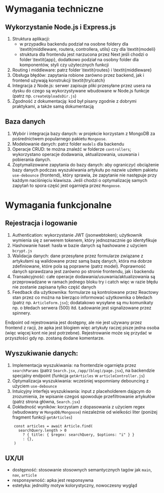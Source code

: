 # Wymagania techniczne
## Wykorzystanie Node.js i Express.js
1. Struktura aplikacji:
    - w przypadku backendu podział na osobne foldery dla \textit{middleware, routera, controllera, utils} czy dla \textit{modeli}
    - struktura dla frontendu jest narzucona przez Next jeśli chodzi o folder \textit{app}, dodatkowo podział na osobny folder dla komponentów, styli czy użytecznych funkcji
2. Routing i middleware: patrz folder \textit{routes} i \textit{middleware}
3. Obsługa błędów: zapytania robione zarówno przez backend, jak i frontend używają konstrukcji \textit{try/catch}
4. Integracja z Node.js: serwer zapisuje pliki przesyłane przez usera na dysku do czego są wykorzystywane wbudowane w Node.js funkcje (patrz np. `createUploadsDir.js`)
5. Zgodność z dokumentacją: kod był pisany zgodnie z dobrymi praktykami, a także samą dokumentacją

## Baza danych
1. Wybór i integracja bazy danych: w projekcie korzystam z MongoDB za pośrednictwem popularnego pakietu `Mongoose`.
2. Modelowanie danych: patrz folder `models` dla backendu
3. Operacje CRUD: te można znaleźć w folderze `controllers`; wykorzystano operacje dodawania, aktualizowania, usuwania i pobierania danych.
4. Zoptymalizowane zapytania do bazy danych: aby ograniczyć obciążenie bazy danych podczas wyszukiwania artykułu po nazwie użełem pakietu `use-debounce` (frontend), 
który sprawia, że zapytanie nie następuje przy każdym naciśnięciu klawisza. Jeśli chodzi o optymalizację samych zapytań to spora część jest ogarnięta przez `Mongoose`.


# Wymagania funkcjonalne
## Rejestracja i logowanie
1. Authentication: wykorzystanie JWT (jsonwebtoken); użytkownik wymienia się z serwerem tokenem, który jednoznacznie go identyfikuje
2. Hashowanie haseł: hasła w bazie danych są hashowane z użyciem `bcrypt.js`
3. Walidacja danych: dane przesyłane przez formularze związane z artykułami są walidowane przez samą bazę danych, która ma dobrze zdefiniowane, które pola są poprawne (patrz model). 
Poprawność danych sprawdzana jest zarówno po stronie frontendu, jak i backendu
4. Transakcyjność: całe operacje dodawania/usuwania/aktualizowania są przeprowadzane w ramach jednego bloku try i catch więc w razie błędu nie zostanie zapisana tylko część danych
5. Feedback dla użytkownika: formularze są kontrolowane przez Reactowy stan przez co można na bierząco informować użytkownika o błedach (patrz np. `ArticleForm.jsx`); dodatakowo wysyłane są mu komunikaty np.
o błedach serwera (500) itd. Ładowanie jest signalizowane przez spinnery.

Endpoint od rejestrowania jest dostępny, ale nie jest używany przez frontend z racji, że apka jest blogiem więc artykuły raczej pisze jedna osoba (więc więcej kont nie jest potrzebne).
Rejestrowanie może się przydać w przyszłości gdy np. zostaną dodane komentarze.

## Wyszukiwanie danych:
1. Implementacja wyszukiwania: na frontendzie ogarnięta przez `searchParams` (patrz `Search.jsx`, `/app/(blog)/page.jsx`), na backendzie specjalny endpoint (funkcja 
`getArticles` w `articleController.js`)
2. Optymalizacja wyszukiwania: wcześniej wspomniany debouncing z użyciem `use-debounce`
3. Intuicyjny interfejs wyszukiwania: input z placeholderem dającym do zrozumienia, że wpisanie czegoś spowoduje przefiltrowanie artykułów (patrz strona główna, `Search.jsx`)
4. Dokładność wyników: korzystam z dopasowania z użyciem regex (wbudowany w `MongoDB/Mongoose`) niezależnie od wielkości liter (poniżej fragment funkcji `getArticles`)
```
    const articles = await Article.find(
      searchQuery.length > 0
        ? { title: { $regex: searchQuery, $options: "i" } }
        : {},
    )
```

## UX/UI
- dostępność: stosowanie stosownych semantycznych tagów jak `main`, `nav`, `article`
- responsywność: apka jest responsywna 
- estetyka: jednolity motyw kolorystyczny, nowoczesny wygląd
